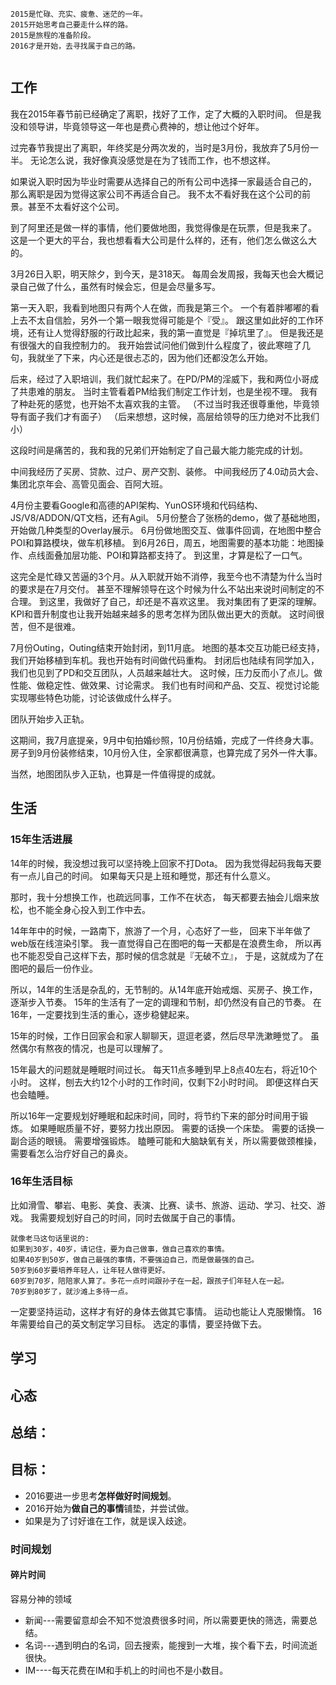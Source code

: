 
```
2015是忙碌、充实、疲惫、迷茫的一年。  
2015开始思考自己要走什么样的路。   
2015是旅程的准备阶段。  
2016才是开始，去寻找属于自己的路。
  
```

## 工作
我在2015年春节前已经确定了离职，找好了工作，定了大概的入职时间。
但是我没和领导讲，毕竟领导这一年也是费心费神的，想让他过个好年。

过完春节我提出了离职，年终奖是分两次发的，当时是3月份，我放弃了5月份一半。
无论怎么说，我好像真没感觉是在为了钱而工作，也不想这样。

如果说入职时因为毕业时需要从选择自己的所有公司中选择一家最适合自己的，
那么离职是因为觉得这家公司不再适合自己。
我不太不看好我在这个公司的前景。甚至不太看好这个公司。

到了阿里还是做一样的事情，他们要做地图，我觉得像是在玩票，但是我来了。
这是一个更大的平台，我也想看看大公司是什么样的，还有，他们怎么做这么大的。

3月26日入职，明天除夕，到今天，是318天。
每周会发周报，我每天也会大概记录自己做了什么，虽然有时候会忘，但是会尽量多写。

第一天入职，我看到地图只有两个人在做，而我是第三个。
一个有着胖嘟嘟的看上去不太自信脸，另外一个第一眼我觉得可能是个『受』。
跟这里如此好的工作环境，还有让人觉得舒服的行政比起来，我的第一直觉是『掉坑里了』。
但是我还是有很强大的自我控制力的。
我开始尝试问他们做到什么程度了，彼此寒暄了几句，我就坐了下来，内心还是很忐忑的，因为他们还都没怎么开始。

后来，经过了入职培训，我们就忙起来了。在PD/PM的淫威下，我和两位小哥成了共患难的朋友。
当时主管看着PM给我们制定工作计划，也是坐视不理。
我有了种赴死的感觉，也开始不太喜欢我的主管。
（不过当时我还很尊重他，毕竟领导有面子我们才有面子）
（后来想想，这时候，高层给领导的压力绝对不比我们小）

这段时间是痛苦的，我和我的兄弟们开始制定了自己最大能力能完成的计划。

中间我经历了买房、贷款、过户、房产交割、装修。
中间我经历了4.0动员大会、集团北京年会、高管见面会、百阿大班。

4月份主要看Google和高德的API架构、YunOS环境和代码结构、JS/V8/ADDON/QT文档，还有Agil。
5月份整合了张杨的demo，做了基础地图，开始做几种类型的Overlay展示。
6月份做地图交互、做事件回调，在地图中整合POI和算路模块，做车机移植。
到6月26日，周五，地图需要的基本功能：地图操作、点线面叠加层功能、POI和算路都支持了。
到这里，才算是松了一口气。

这完全是忙碌又苦逼的3个月。从入职就开始不消停，我至今也不清楚为什么当时的要求是在7月交付。
甚至不理解领导在这个时候为什么不站出来说时间制定的不合理。
到这里，我做好了自己，却还是不喜欢这里。
我对集团有了更深的理解。KPI和晋升制度也让我开始越来越多的思考怎样为团队做出更大的贡献。
这时间很苦，但不是很难。

7月份Outing，Outing结束开始封闭，到11月底。
地图的基本交互功能已经支持，我们开始移植到车机。我也开始有时间做代码重构。
封闭后也陆续有同学加入，我们也见到了PD和交互团队，人员越来越壮大。
这时候，压力反而小了点儿。做性能、做稳定性、做效果、讨论需求。
我们也有时间和产品、交互、视觉讨论能实现哪些特色功能，讨论该做成什么样子。

团队开始步入正轨。

这期间，我7月底提亲，9月中旬拍婚纱照，10月份结婚，完成了一件终身大事。
房子到9月份装修结束，10月份入住，全家都很满意，也算完成了另外一件大事。

当然，地图团队步入正轨，也算是一件值得提的成就。

## 生活

### 15年生活进展
14年的时候，我没想过我可以坚持晚上回家不打Dota。
因为我觉得起码我每天要有一点儿自己的时间。
如果每天只是上班和睡觉，那还有什么意义。

那时，我十分想换工作，也疏远同事，工作不在状态，
每天都要去抽会儿烟来放松，也不能全身心投入到工作中去。

14年年中的时候，一路南下，旅游了一个月，心态好了一些，
回来下半年做了web版在线渲染引擎。
我一直觉得自己在图吧的每一天都是在浪费生命，
所以再也不能忍受自己这样下去，那时候的信念就是『无破不立』，
于是，这就成为了在图吧的最后一份作业。

所以，14年的生活是杂乱的，无节制的。从14年底开始戒烟、买房子、换工作，逐渐步入节奏。
15年的生活有了一定的调理和节制，却仍然没有自己的节奏。
在16年，一定要找到生活的重心，逐步稳健起来。

15年的时候，工作日回家会和家人聊聊天，逗逗老婆，然后尽早洗漱睡觉了。
虽然偶尔有熬夜的情况，也是可以理解了。

15年最大的问题就是睡眠时间过长。
每天11点多睡到早上8点40左右，将近10个小时。
这样，刨去大约12个小时的工作时间，仅剩下2小时时间。
即便这样白天也会瞌睡。

所以16年一定要规划好睡眠和起床时间，同时，将节约下来的部分时间用于锻炼。
如果睡眠质量不好，要努力找出原因。
需要的话换一个床垫。
需要的话换一副合适的眼镜。
需要增强锻炼。
瞌睡可能和大脑缺氧有关，所以需要做颈椎操，需要看怎么治疗好自己的鼻炎。



### 16年生活目标
比如滑雪、攀岩、电影、美食、表演、比赛、读书、旅游、运动、学习、社交、游戏。
我需要规划好自己的时间，同时去做属于自己的事情。

    就像老马这句话里说的:
    如果到30岁，40岁，请记住，要为自己做事，做自己喜欢的事情。
    如果40岁到50岁，做自己最强的事情，不要强迫自己，而是做最强的自己。
    50岁到60岁要培养年轻人，让年轻人做得更好。
    60岁到70岁，陪陪家人算了。多花一点时间跟孙子在一起，跟孩子们年轻人在一起。
    70岁到80岁了，就沙滩上多待一点。

一定要坚持运动，这样才有好的身体去做其它事情。
运动也能让人克服懒惰。
16年需要给自己的英文制定学习目标。
选定的事情，要坚持做下去。


## 学习

## 心态

## 总结：


## 目标：
* 2016要进一步思考**怎样做好时间规划**。
* 2016开始为**做自己的事情**铺垫，并尝试做。
* 如果是为了讨好谁在工作，就是误入歧途。

### 时间规划
#### 碎片时间
容易分神的领域
* 新闻---需要留意却会不知不觉浪费很多时间，所以需要更快的筛选，需要总结。
* 名词---遇到明白的名词，回去搜索，能搜到一大堆，挨个看下去，时间流逝很快。
* IM----每天花费在IM和手机上的时间也不是小数目。